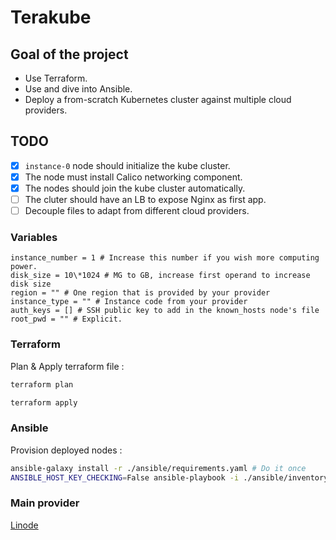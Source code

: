 # Terakube

## Goal of the project

- Use Terraform.
- Use and dive into Ansible.
- Deploy a from-scratch Kubernetes cluster against multiple cloud providers.

## TODO

- [x] `instance-0` node should initialize the kube cluster.
- [x] The node must install Calico networking component.
- [x] The nodes should join the kube cluster automatically.
- [ ] The cluter should have an LB to expose Nginx as first app.
- [ ] Decouple files to adapt from different cloud providers.

### Variables

```
instance_number = 1 # Increase this number if you wish more computing power.
disk_size = 10\*1024 # MG to GB, increase first operand to increase disk size
region = "" # One region that is provided by your provider
instance_type = "" # Instance code from your provider
auth_keys = [] # SSH public key to add in the known_hosts node's file
root_pwd = "" # Explicit.
```

### Terraform

Plan & Apply terraform file :

```bash
terraform plan
```

```bash
terraform apply
```

### Ansible

Provision deployed nodes :

```bash
ansible-galaxy install -r ./ansible/requirements.yaml # Do it once
ANSIBLE_HOST_KEY_CHECKING=False ansible-playbook -i ./ansible/inventory.yaml --private-key ${PRIVATE_KEY} ./ansible/playbook.yaml
```

### Main provider

[Linode](https://cloud.linode.com/)
